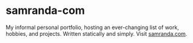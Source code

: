 # samranda-com
My informal personal portfolio, hosting an ever-changing list of work, hobbies, and projects. Written statically and simply. Visit [samranda.com](https://samranda.com/).
